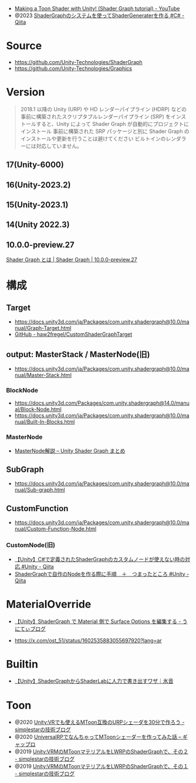 - [Making a Toon Shader with Unity! (Shader Graph tutorial) - YouTube](https://www.youtube.com/watch?v=_jTXd3x6gOY)
- @2023 [ShaderGraphのシステムを使ってShaderGeneraterを作る #C# - Qiita](https://qiita.com/up-hash/items/dc9c9c19bebefbe869cd)

# Source

- https://github.com/Unity-Technologies/ShaderGraph
- https://github.com/Unity-Technologies/Graphics

# Version

> 2018.1 以降の Unity
> (URP) や HD レンダーパイプライン (HDRP) などの事前に構築されたスクリプタブルレンダーパイプライン (SRP) をインストールすると、Unity によって Shader Graph が自動的にプロジェクトにインストール
> 事前に構築された SRP パッケージと別に Shader Graph のインストールや更新を行うことは避けてください
> ビルトインのレンダラーには対応していません。

## 17(Unity-6000)

## 16(Unity-2023.2)

## 15(Unity-2023.1)

## 14(Unity 2022.3)

## 10.0.0-preview.27

[Shader Graph とは | Shader Graph | 10.0.0-preview.27 ](https://docs.unity3d.com/ja/Packages/com.unity.shadergraph@10.0/manual/index.html)

# 構成

## Target

- https://docs.unity3d.com/ja/Packages/com.unity.shadergraph@10.0/manual/Graph-Target.html
- [GitHub - haw2fregel/CustomShaderGraphTarget](https://github.com/haw2fregel/CustomShaderGraphTarget)

## output: MasterStack / MasterNode(旧)

- https://docs.unity3d.com/ja/Packages/com.unity.shadergraph@10.0/manual/Master-Stack.html

### BlockNode

- https://docs.unity3d.com/Packages/com.unity.shadergraph@14.0/manual/Block-Node.html
- https://docs.unity3d.com/ja/Packages/com.unity.shadergraph@10.0/manual/Built-In-Blocks.html

### MasterNode

- [MasterNode解説 – Unity Shader Graph まとめ](https://shadergraph.sanukin.net/masternode)

## SubGraph

- https://docs.unity3d.com/ja/Packages/com.unity.shadergraph@10.0/manual/Sub-graph.html

## CustomFunction

- https://docs.unity3d.com/ja/Packages/com.unity.shadergraph@10.0/manual/Custom-Function-Node.html

### CustomNode(旧)

- [【Unity】C#で定義されたShaderGraphのカスタムノードが使えない時の対応 #Unity - Qiita](https://qiita.com/pio/items/1127198fb269243a5392)
- [ShaderGraphで自作のNodeを作る際に手順　＋　つまったところ #Unity - Qiita](https://qiita.com/herieru/items/cbc65f4849d048fa27c9)

# MaterialOverride

- [【Unity】ShaderGraph で Material 側で Surface Options を編集する - うにてぃブログ](https://hacchi-man.hatenablog.com/entry/2022/10/02/220000)

- https://x.com/ost_51/status/1602535883055697920?lang=ar

# Builtin

- [【Unity】ShaderGraphからShaderLabに人力で書き出すワザ｜氷音](https://note.com/hyoune_note/n/n71d5f872e403)

# Toon

- @2020 [Unity:VRでも使えるMToon互換のURPシェーダを30分で作ろう - simplestarの技術ブログ](https://simplestar-tech.hatenablog.com/entry/2020/02/16/164252)
- @2020 [UniversalRPでなんちゃってMToonシェーダーを作ってみた話 &#8211; ギャップロ](https://gaprot.jp/2020/04/14/universalrp-mtoon/)
- @2019 [Unity:VRMのMToonマテリアルをLWRPのShaderGraphで、その２ - simplestarの技術ブログ](https://simplestar-tech.hatenablog.com/entry/2019/07/15/173818)
- @2019 [Unity:VRMのMToonマテリアルをLWRPのShaderGraphで、その１ - simplestarの技術ブログ](https://simplestar-tech.hatenablog.com/entry/2019/07/15/110051)
